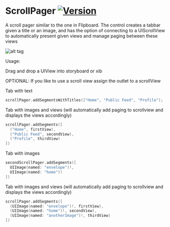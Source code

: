 # ScrollPager [![Version](http://cocoapod-badges.herokuapp.com/v/ScrollPager/badge.png)](http://cocoadocs.org/docsets/ScrollPager)
A scroll pager similar to the one in Flipboard. The control creates a tabbar given a title or an image, and has the option of connecting to a UIScrollView to automatically present given views and manage paging between these views

![alt tag](https://raw.github.com/aryaxt/ScrollPager/master/scrollPager.png)

Usage:

Drag and drop a UIView into storyboard or xib

OPTIONAL: If you like to use a scroll view assign the outlet to a scrollView

Tab with text
```swift
scrollPager.addSegmentsWithTitles(["Home", "Public Feed", "Profile");
```

Tab with images and views (will automatically add paging to scrollview and displays the views accordingly)

```swift
scrollPager.addSegments([
  ("Home", firstView),
  ("Public Feed", secondView),
  ("Profile", thirdView)
])
```

Tab with images
```swift
secondScrollPager.addSegments([
  UIImage(named: "envelope")!,
  UIImage(named: "home")!
])
```

Tab with images and views (will automatically add paging to scrollview and displays the views accordingly)
```swift
scrollPager.addSegments([
  (UIImage(named: "envelope")!, firstView),
  (UIImage(named: "home")!, secondView),
  (UIImage(named: "anotherImage")!, thirdView)
])
```
